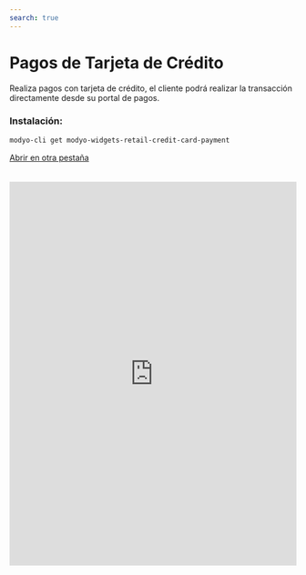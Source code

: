 ```yaml
---
search: true
---
```


# Pagos de Tarjeta de Crédito

Realiza pagos con tarjeta de crédito, el cliente podrá realizar la transacción directamente desde su portal de pagos.

### Instalación:

```bash
modyo-cli get modyo-widgets-retail-credit-card-payment
```

[Abrir en otra pestaña](https://widgets-es.modyo.com/personas/pagos-de-tarjeta-de-credito)

<iframe id="widgetFrame" src="https://widgets-es.modyo.com/personas/pagos-de-tarjeta-de-credito" width="100%"  frameBorder="0"  style="min-height:675px;overflow:auto;margin-top:20px;"/>

Para realizar la transacción, el cliente verá predeterminadamente:

| Funcionalidad                          | Descripción                                                                                                              |
|:---------------------------------------|:-------------------------------------------------------------------------------------------------------------------------|
| Tarjeta de crédito a pagar             | Presenta la tarjeta de crédito en la cual se realizará la transacción                                                    |
| Deuda de pago nacional                 | Presenta el monto total que se ha utilizado en el cupo nacional de la tarjeta, incluyendo lo que no está facturado.      |
| Deuda de pago internacional            | Presenta el monto total que se ha utilizado en el cupo internacional de la tarjeta, incluyendo lo que no está facturado. |
| Selección de cuenta de origen del pago | El cliente puede seleccionar la cuenta de la cual se extraerá el monto de pago.                                          |
| Monto mínimo a pagar                   | Muestra el monto mínimo a pagar de la deuda, para que esta no quede morosa.                                              |
| Monto total a pagar                    | Muestra el monto total facturado de la deuda a pagar.                                                                    |
| Monto personalizado a pagar            | Permite al cliente seleccionar un monto personalizado para pagar de la deuda.                                            |

<script>

  export default {
    mounted() {

      function setIframeHeightCO(id, ht) {
          var ifrm = document.getElementById(id);
          if(ifrm) {
            ifrm.style.height = ht + 4 + "px";
          }
      }
      // iframed document sends its height using postMessage
      function handleDocHeightMsg(e) {
          // check origin
          if ( e.origin === 'https://widgets-es.modyo.com' ) {
              // parse data
              var data = JSON.parse( e.data );

              console.log('data:', data)
              // check data object
              if ( data['docHeight'] ) {
                  setIframeHeightCO( 'widgetFrame', data['docHeight'] );
              } else {
                  setIframeHeightCO( 'widgetFrame', 700 );
              }
          }
      }

      // assign message handler
      if ( window.addEventListener ) {
          window.addEventListener('message', handleDocHeightMsg, false);
      }
    }
  }

</script>
